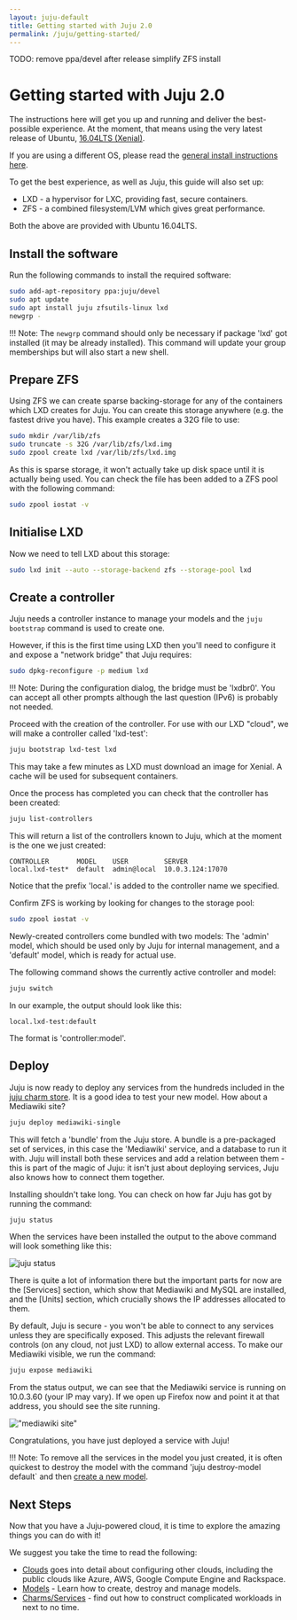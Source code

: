 ```yaml
---
layout: juju-default
title: Getting started with Juju 2.0
permalink: /juju/getting-started/
---
```

TODO: remove ppa/devel after release
      simplify ZFS install


# Getting started with Juju 2.0

The instructions here will get you up and running and deliver the best-possible
experience. At the moment, that means using the very latest release of 
Ubuntu, [16.04LTS (Xenial)](http://www.ubuntu.com/download/).

If you are using a different OS, please read the 
[general install instructions here](./getting-started-general.html).

To get the best experience, as well as Juju, this guide will also set up:
   
- LXD - a hypervisor for LXC, providing fast, secure containers.
- ZFS - a combined filesystem/LVM which gives great performance.

Both the above are provided with Ubuntu 16.04LTS.


## Install the software

Run the following commands to install the required software:

```bash
sudo add-apt-repository ppa:juju/devel
sudo apt update
sudo apt install juju zfsutils-linux lxd
newgrp -
```

!!! Note: The `newgrp` command should only be necessary if package 'lxd' got
installed (it may be already installed). This command will update your group
memberships but will also start a new shell.


## Prepare ZFS

Using ZFS we can create sparse backing-storage for any of the containers which
LXD creates for Juju. You can create this storage anywhere (e.g. the fastest
drive you have). This example creates a 32G file to use:

```bash
sudo mkdir /var/lib/zfs
sudo truncate -s 32G /var/lib/zfs/lxd.img
sudo zpool create lxd /var/lib/zfs/lxd.img
```

As this is sparse storage, it won't actually take up disk space until it is 
actually being used. You can check the file has been added to a ZFS pool with 
the following command:
  
```bash
sudo zpool iostat -v
```


## Initialise LXD

Now we need to tell LXD about this storage:

```bash
sudo lxd init --auto --storage-backend zfs --storage-pool lxd
```


## Create a controller

Juju needs a controller instance to manage your models and the `juju bootstrap`
command is used to create one.

However, if this is the first time using LXD then you'll need to configure it
and expose a "network bridge" that Juju requires:

```bash
sudo dpkg-reconfigure -p medium lxd
```

!!! Note: During the configuration dialog, the bridge must be 'lxdbr0'. You
can accept all other prompts although the last question (IPv6) is probably not
needed.

Proceed with the creation of the controller. For use with our LXD "cloud", we
will make a controller called 'lxd-test':

```bash
juju bootstrap lxd-test lxd
```

This may take a few minutes as LXD must download an image for Xenial. A cache
will be used for subsequent containers.

Once the process has completed you can check that the controller has been
created:

```bash
juju list-controllers 
```

This will return a list of the controllers known to Juju, which at the moment is
the one we just created:
  
```no-highlight
CONTROLLER       MODEL    USER         SERVER
local.lxd-test*  default  admin@local  10.0.3.124:17070
```

Notice that the prefix 'local.' is added to the controller name we specified.

Confirm ZFS is working by looking for changes to the storage pool:
  
```bash
sudo zpool iostat -v
```

Newly-created controllers come bundled with two models: The 'admin' model,
which should be used only by Juju for internal management, and a 'default'
model, which is ready for actual use.

The following command shows the currently active controller and model:

```bash 
juju switch
```

In our example, the output should look like this:

```no-highlight
local.lxd-test:default
```

The format is 'controller:model'.


## Deploy

Juju is now ready to deploy any services from the hundreds included in the
[juju charm store](https://jujucharms.com). It is a good idea to test your new 
model. How about a Mediawiki site?

```bash
juju deploy mediawiki-single
```
This will fetch a 'bundle' from the Juju store. A bundle is a pre-packaged set
of services, in this case the 'Mediawiki' service, and a database to run it 
with. Juju will install both these services and add a relation between them - 
this is part of the magic of Juju: it isn't just about deploying services, Juju 
also knows how to connect them together.

Installing shouldn't take long. You can check on how far Juju has got by running
the command:
 
```bash
juju status
```
When the services have been installed the output to the above command will look
something like this:

![juju status](/docs-demo/media/juju/juju-mediawiki-status.png)

There is quite a lot of information there but the important parts for now are 
the [Services] section, which show that Mediawiki and MySQL are installed, and
the [Units] section, which crucially shows the IP addresses allocated to them.

By default, Juju is secure - you won't be able to connect to any services 
unless they are specifically exposed. This adjusts the relevant firewall 
controls (on any cloud, not just LXD) to allow external access. To make
our Mediawiki visible, we run the command:

```bash
juju expose mediawiki
```

From the status output, we can see that the Mediawiki service is running on 
10.0.3.60 (your IP may vary). If we open up Firefox now and point it at that 
address, you should see the site running.

!["mediawiki site"](/docs-demo/media/juju/juju-mediawiki-site.png)

Congratulations, you have just deployed a service with Juju!

!!! Note: To remove all the services in the model you just created, it is often
quickest to destroy the model with the command 'juju destroy-model default` and
then [create a new model][models].


## Next Steps

Now that you have a Juju-powered cloud, it is time to explore the amazing
things you can do with it! 

We suggest you take the time to read the following:

- [Clouds][clouds] goes into detail about configuring other clouds, including the 
  public clouds like Azure, AWS, Google Compute Engine and Rackspace.
- [Models][models] - Learn how to create, destroy and manage models.
- [Charms/Services][charms] - find out how to construct complicated workloads 
  in next to no time.


[clouds]: ./clouds.html  "Configuring Juju Clouds"
[charm store]: https://jujucharms.com "Juju Charm Store"
[releases]: reference-releases.html 
[keygen]: ./getting-started-keygen-win.html "How to generate an SSH key with Windows"
[concepts]: ./juju-concepts.html "Juju concepts"
[charms]: ./charms.html
[models]: ./models.html